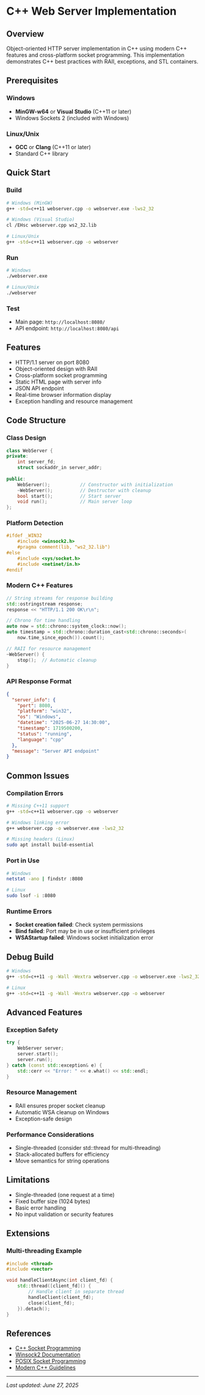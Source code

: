 # C++ Web Server Implementation

## Overview

Object-oriented HTTP server implementation in C++ using modern C++ features and cross-platform socket programming. This implementation demonstrates C++ best practices with RAII, exceptions, and STL containers.

## Prerequisites

### Windows
- **MinGW-w64** or **Visual Studio** (C++11 or later)
- Windows Sockets 2 (included with Windows)

### Linux/Unix
- **GCC** or **Clang** (C++11 or later)
- Standard C++ library

## Quick Start

### Build
```bash
# Windows (MinGW)
g++ -std=c++11 webserver.cpp -o webserver.exe -lws2_32

# Windows (Visual Studio)
cl /EHsc webserver.cpp ws2_32.lib

# Linux/Unix
g++ -std=c++11 webserver.cpp -o webserver
```

### Run
```bash
# Windows
./webserver.exe

# Linux/Unix
./webserver
```

### Test
- Main page: `http://localhost:8080/`
- API endpoint: `http://localhost:8080/api`

## Features

- HTTP/1.1 server on port 8080
- Object-oriented design with RAII
- Cross-platform socket programming
- Static HTML page with server info
- JSON API endpoint
- Real-time browser information display
- Exception handling and resource management

## Code Structure

### Class Design
```cpp
class WebServer {
private:
    int server_fd;
    struct sockaddr_in server_addr;
    
public:
    WebServer();           // Constructor with initialization
    ~WebServer();          // Destructor with cleanup
    bool start();          // Start server
    void run();            // Main server loop
};
```

### Platform Detection
```cpp
#ifdef _WIN32
    #include <winsock2.h>
    #pragma comment(lib, "ws2_32.lib")
#else
    #include <sys/socket.h>
    #include <netinet/in.h>
#endif
```

### Modern C++ Features
```cpp
// String streams for response building
std::ostringstream response;
response << "HTTP/1.1 200 OK\r\n";

// Chrono for time handling
auto now = std::chrono::system_clock::now();
auto timestamp = std::chrono::duration_cast<std::chrono::seconds>(
    now.time_since_epoch()).count();

// RAII for resource management
~WebServer() {
    stop();  // Automatic cleanup
}
```

### API Response Format
```json
{
  "server_info": {
    "port": 8080,
    "platform": "win32",
    "os": "Windows",
    "datetime": "2025-06-27 14:30:00",
    "timestamp": 1719500200,
    "status": "running",
    "language": "cpp"
  },
  "message": "Server API endpoint"
}
```

## Common Issues

### Compilation Errors
```bash
# Missing C++11 support
g++ -std=c++11 webserver.cpp -o webserver

# Windows linking error
g++ webserver.cpp -o webserver.exe -lws2_32

# Missing headers (Linux)
sudo apt install build-essential
```

### Port in Use
```bash
# Windows
netstat -ano | findstr :8080

# Linux
sudo lsof -i :8080
```

### Runtime Errors
- **Socket creation failed**: Check system permissions
- **Bind failed**: Port may be in use or insufficient privileges
- **WSAStartup failed**: Windows socket initialization error

## Debug Build
```bash
# Windows
g++ -std=c++11 -g -Wall -Wextra webserver.cpp -o webserver.exe -lws2_32

# Linux
g++ -std=c++11 -g -Wall -Wextra webserver.cpp -o webserver
```

## Advanced Features

### Exception Safety
```cpp
try {
    WebServer server;
    server.start();
    server.run();
} catch (const std::exception& e) {
    std::cerr << "Error: " << e.what() << std::endl;
}
```

### Resource Management
- RAII ensures proper socket cleanup
- Automatic WSA cleanup on Windows
- Exception-safe design

### Performance Considerations
- Single-threaded (consider std::thread for multi-threading)
- Stack-allocated buffers for efficiency
- Move semantics for string operations

## Limitations

- Single-threaded (one request at a time)
- Fixed buffer size (1024 bytes)
- Basic error handling
- No input validation or security features

## Extensions

### Multi-threading Example
```cpp
#include <thread>
#include <vector>

void handleClientAsync(int client_fd) {
    std::thread([client_fd]() {
        // Handle client in separate thread
        handleClient(client_fd);
        close(client_fd);
    }).detach();
}
```

## References

- [C++ Socket Programming](https://en.cppreference.com/w/cpp)
- [Winsock2 Documentation](https://docs.microsoft.com/en-us/windows/win32/winsock/)
- [POSIX Socket Programming](https://pubs.opengroup.org/onlinepubs/9699919799/)
- [Modern C++ Guidelines](https://isocpp.github.io/CppCoreGuidelines/)

---

*Last updated: June 27, 2025*